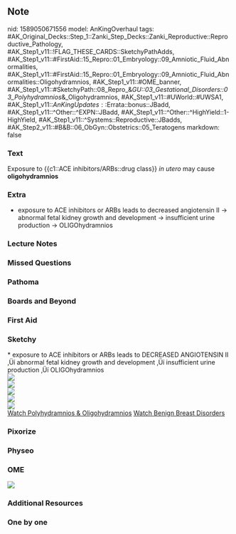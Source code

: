 ## Note
nid: 1589050671556
model: AnKingOverhaul
tags: #AK_Original_Decks::Step_1::Zanki_Step_Decks::Zanki_Reproductive::Reproductive_Pathology, #AK_Step1_v11::!FLAG_THESE_CARDS::SketchyPathAdds, #AK_Step1_v11::#FirstAid::15_Repro::01_Embryology::09_Amniotic_Fluid_Abnormalities, #AK_Step1_v11::#FirstAid::15_Repro::01_Embryology::09_Amniotic_Fluid_Abnormalities::Oligohydramnios, #AK_Step1_v11::#OME_banner, #AK_Step1_v11::#SketchyPath::08_Repro_&_GU::03_Gestational_Disorders::03_Polyhydramnios_&_Oligohydramnios, #AK_Step1_v11::#UWorld::#UWSA1, #AK_Step1_v11::$AnKingUpdates::$Errata::bonus::JBadd, #AK_Step1_v11::^Other::^EXPN::JBadd, #AK_Step1_v11::^Other::^HighYield::1-HighYield, #AK_Step1_v11::^Systems::Reproductive::JBadds, #AK_Step2_v11::#B&B::06_ObGyn::Obstetrics::05_Teratogens
markdown: false

### Text
Exposure to {{c1::ACE inhibitors/ARBs::drug class}} <i>in utero</i>
may cause <b>oligohydramnios</b>

### Extra
* exposure to ACE inhibitors or ARBs leads to decreased angiotensin II → abnormal fetal kidney growth and development → insufficient urine production → OLIGOhydramnios

### Lecture Notes


### Missed Questions


### Pathoma


### Boards and Beyond


### First Aid


### Sketchy
<div>
  * exposure to ACE inhibitors or ARBs leads to DECREASED
  ANGIOTENSIN II ‚Üí abnormal fetal kidney growth and development
  ‚Üí insufficient urine production ‚Üí OLIGOhydramnios
</div>
<div>
  <div>
    <div><img src="Full%20sketch%20labeled.JPG"></div>
  </div>
</div>
<div>
  <div><img src="Full%20sketch%20clear.JPG"></div>
</div>
<div>
  <div><img src=
  "Screen%20Shot%202020-05-01%20at%207.33.40%20AM.JPG"></div>
</div>
<div>
  <div><img src=
  "Screen%20Shot%202020-05-01%20at%207.35.13%20AM.JPG"></div>
</div>
<div>
  <div><img src=
  "Screen%20Shot%202020-05-01%20at%207.35.54%20AM.JPG"></div>
</div><a href=
"https://dashboard.sketchy.com/study/medical/courses/medical-pathophysiology/units/medical-pathophysiology-reproductive-gu/videos/medical-pathophysiology-reproductive-and-gu-gestational-disorders-polyhydramnios-and-oligohydramnios?utm_source=anki&utm_medium=partnership&utm_campaign=february_update&utm_content=medical">Watch
Polyhydramnios & Oligohydramnios</a> <a href=
"https://dashboard.sketchy.com/study/medical/courses/medical-pathophysiology/units/medical-pathophysiology-reproductive-gu/videos/medical-pathophysiology-reproductive-and-gu-breast-benign-breast-disorders?utm_source=anki&utm_medium=partnership&utm_campaign=february_update&utm_content=medical">
Watch Benign Breast Disorders</a>

### Pixorize


### Physeo


### OME
<div class="ome-widget">
  <a href="https://onlinemeded.org?ref=anki"><img src=
  "_OME_AnkiFlashcards_General_7.png"></a>
</div>

### Additional Resources


### One by one

